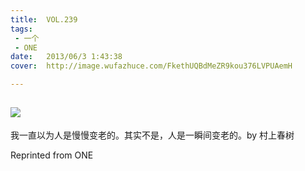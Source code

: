 ```yaml
---
title:	VOL.239
tags:
 - 一个
 - ONE
date:	2013/06/3 1:43:38
cover:	http://image.wufazhuce.com/FkethUQBdMeZR9kou376LVPUAemH

---
```

![](http://image.wufazhuce.com/FkethUQBdMeZR9kou376LVPUAemH)
---

我一直以为人是慢慢变老的。其实不是，人是一瞬间变老的。by 村上春树
 
Reprinted from ONE
